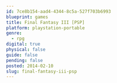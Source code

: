 ```yaml
---
id: 7ce8b154-aad4-4344-8c5a-527f703b6993
blueprint: games
title: Final Fantasy III [PSP]
platform: playstation-portable
genre:
  - rpg
digital: true
physical: false
guide: false
pending: false
posted: 2014-02-10
slug: final-fantasy-iii-psp
---
```

